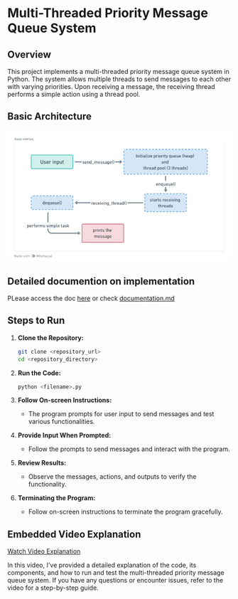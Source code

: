 # Multi-Threaded Priority Message Queue System

## Overview

This project implements a multi-threaded priority message queue system in Python. The system allows multiple threads to send messages to each other with varying priorities. Upon receiving a message, the receiving thread performs a simple action using a thread pool.


## Basic Architecture

![Architecture Diagram](https://github.com/tknishh/assignment-ai-planet/blob/master/Ai-Planet.png)

## Detailed documention on implementation

PLease access the doc [here](https://docs.google.com/document/d/1UjUhsqujDPqQuT2Wb4NEYX2C-TESM4VYxFDL7noD_gM/edit?usp=sharing) or check [documentation.md]()

## Steps to Run

1. **Clone the Repository:**
   ```bash
   git clone <repository_url>
   cd <repository_directory>
   ```

2. **Run the Code:**
   ```bash
   python <filename>.py
   ```

3. **Follow On-screen Instructions:**
   - The program prompts for user input to send messages and test various functionalities.

4. **Provide Input When Prompted:**
   - Follow the prompts to send messages and interact with the program.

5. **Review Results:**
   - Observe the messages, actions, and outputs to verify the functionality.

6. **Terminating the Program:**
   - Follow on-screen instructions to terminate the program gracefully.

## Embedded Video Explanation

[Watch Video Explanation](insert_youtube_video_url_here)

In this video, I've provided a detailed explanation of the code, its components, and how to run and test the multi-threaded priority message queue system. If you have any questions or encounter issues, refer to the video for a step-by-step guide.
